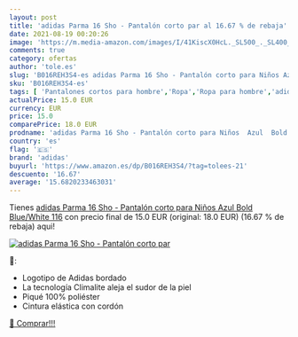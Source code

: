 ```yaml
---
layout: post
title: 'adidas Parma 16 Sho - Pantalón corto par al 16.67 % de rebaja'
date: 2021-08-19 00:20:26
image: 'https://m.media-amazon.com/images/I/41KiscX0HcL._SL500_._SL400_.jpg'
comments: true
category: ofertas
author: 'tole.es'
slug: 'B016REH3S4-es adidas Parma 16 Sho - Pantalón corto para Niños Azul Bold...'
sku: 'B016REH3S4-es'
tags: [ 'Pantalones cortos para hombre','Ropa','Ropa para hombre','adidas','pantalón', ]
actualPrice: 15.0 EUR
currency: EUR
price: 15.0
comparePrice: 18.0 EUR
prodname: 'adidas Parma 16 Sho - Pantalón corto para Niños  Azul  Bold Blue/White   116'
country: 'es'
flag: '🇪🇸'
brand: 'adidas'
buyurl: 'https://www.amazon.es/dp/B016REH3S4/?tag=tolees-21'
descuento: '16.67'
average: '15.6820233463031'
---
```


Tienes [adidas Parma 16 Sho - Pantalón corto para Niños  Azul  Bold Blue/White   116](https://www.amazon.es/dp/B016REH3S4/?tag=tolees-21) con precio final de  15.0 EUR (original: 18.0 EUR) (16.67 %  de rebaja) aqui!

[![adidas Parma 16 Sho - Pantalón corto par](https://m.media-amazon.com/images/I/41KiscX0HcL._SL500_._SL400_.jpg)](https://www.amazon.es/dp/B016REH3S4/?tag=tolees-21)

🔎:

- Logotipo de Adidas bordado
- La tecnología Climalite aleja el sudor de la piel
- Piqué 100% poliéster
- Cintura elástica con cordón

[🛒 Comprar!!!](https://www.amazon.es/dp/B016REH3S4/?tag=tolees-21)
